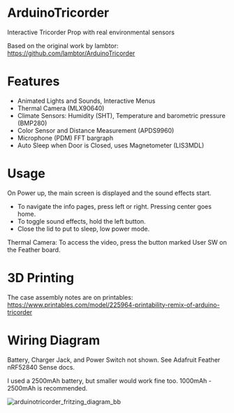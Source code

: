 # ArduinoTricorder
Interactive Tricorder Prop with real environmental sensors

Based on the original work by lambtor: https://github.com/lambtor/ArduinoTricorder

# Features

* Animated Lights and Sounds, Interactive Menus
* Thermal Camera (MLX90640)
* Climate Sensors: Humidity (SHT), Temperature and barometric pressure (BMP280)
* Color Sensor and Distance Measurement (APDS9960)
* Microphone (PDM) FFT bargraph
* Auto Sleep when Door is Closed, uses Magnetometer (LIS3MDL)

# Usage

On Power up, the main screen is displayed and the sound effects start.  

* To navigate the info pages, press left or right.  Pressing center goes home.
* To toggle sound effects, hold the left button.
* Close the lid to put to sleep, low power mode.

Thermal Camera: To access the video, press the button marked User SW on the Feather board.

# 3D Printing

The case assembly notes are on printables: https://www.printables.com/model/225964-printability-remix-of-arduino-tricorder

# Wiring Diagram

Battery, Charger Jack, and Power Switch not shown.  See Adafruit Feather nRF52840 Sense docs.

I used a 2500mAh battery, but smaller would work fine too.  1000mAh - 2500mAh is recommended.

![arduinotricorder_fritzing_diagram_bb](https://user-images.githubusercontent.com/6401110/210834237-d9f2d716-db72-4638-8847-c74d828b1951.png)
